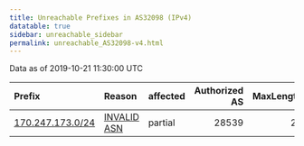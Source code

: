```yaml
---
title: Unreachable Prefixes in AS32098 (IPv4)
datatable: true
sidebar: unreachable_sidebar
permalink: unreachable_AS32098-v4.html
---
```


Data as of 2019-10-21 11:30:00 UTC


<div class="datatable-begin"></div>

| Prefix                                                     | Reason                                                                                                  | affected   |   Authorized AS |   MaxLength | Anchor                                         |   unreachable /24s |
|:-----------------------------------------------------------|:--------------------------------------------------------------------------------------------------------|:-----------|----------------:|------------:|:-----------------------------------------------|-------------------:|
| [170.247.173.0/24](https://stat.ripe.net/170.247.173.0/24) | [INVALID ASN](https://rpki-validator.ripe.net/announcement-preview?asn=AS32098&prefix=170.247.173.0/24) | partial    |           28539 |          24 | [LACNIC](unreachable_LACNIC_RPKI_Root-v4.html) |                  1 |

<div class="datatable-end"></div>